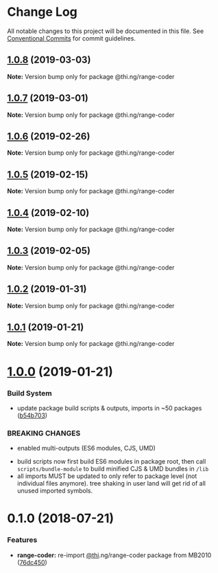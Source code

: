 # Change Log

All notable changes to this project will be documented in this file.
See [Conventional Commits](https://conventionalcommits.org) for commit guidelines.

## [1.0.8](https://github.com/thi-ng/umbrella/compare/@thi.ng/range-coder@1.0.7...@thi.ng/range-coder@1.0.8) (2019-03-03)

**Note:** Version bump only for package @thi.ng/range-coder





## [1.0.7](https://github.com/thi-ng/umbrella/compare/@thi.ng/range-coder@1.0.6...@thi.ng/range-coder@1.0.7) (2019-03-01)

**Note:** Version bump only for package @thi.ng/range-coder





## [1.0.6](https://github.com/thi-ng/umbrella/compare/@thi.ng/range-coder@1.0.5...@thi.ng/range-coder@1.0.6) (2019-02-26)

**Note:** Version bump only for package @thi.ng/range-coder





## [1.0.5](https://github.com/thi-ng/umbrella/compare/@thi.ng/range-coder@1.0.4...@thi.ng/range-coder@1.0.5) (2019-02-15)

**Note:** Version bump only for package @thi.ng/range-coder





## [1.0.4](https://github.com/thi-ng/umbrella/compare/@thi.ng/range-coder@1.0.3...@thi.ng/range-coder@1.0.4) (2019-02-10)

**Note:** Version bump only for package @thi.ng/range-coder





## [1.0.3](https://github.com/thi-ng/umbrella/compare/@thi.ng/range-coder@1.0.2...@thi.ng/range-coder@1.0.3) (2019-02-05)

**Note:** Version bump only for package @thi.ng/range-coder





## [1.0.2](https://github.com/thi-ng/umbrella/compare/@thi.ng/range-coder@1.0.1...@thi.ng/range-coder@1.0.2) (2019-01-31)

**Note:** Version bump only for package @thi.ng/range-coder





## [1.0.1](https://github.com/thi-ng/umbrella/compare/@thi.ng/range-coder@1.0.0...@thi.ng/range-coder@1.0.1) (2019-01-21)

**Note:** Version bump only for package @thi.ng/range-coder





# [1.0.0](https://github.com/thi-ng/umbrella/compare/@thi.ng/range-coder@0.1.28...@thi.ng/range-coder@1.0.0) (2019-01-21)


### Build System

* update package build scripts & outputs, imports in ~50 packages ([b54b703](https://github.com/thi-ng/umbrella/commit/b54b703))


### BREAKING CHANGES

* enabled multi-outputs (ES6 modules, CJS, UMD)

- build scripts now first build ES6 modules in package root, then call
  `scripts/bundle-module` to build minified CJS & UMD bundles in `/lib`
- all imports MUST be updated to only refer to package level
  (not individual files anymore). tree shaking in user land will get rid of
  all unused imported symbols.


<a name="0.1.0"></a>
# 0.1.0 (2018-07-21)


### Features

* **range-coder:** re-import [@thi](https://github.com/thi).ng/range-coder package from MB2010 ([76dc450](https://github.com/thi-ng/umbrella/commit/76dc450))
